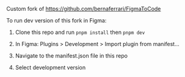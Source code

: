 Custom fork of <https://github.com/bernaferrari/FigmaToCode>

To run dev version of this fork in Figma:

1. Clone this repo and run `pnpm install` then `pnpm dev`

2. In Figma: Plugins > Development > Import plugin from manifest...

3. Navigate to the manifest.json file in this repo

4. Select development version

